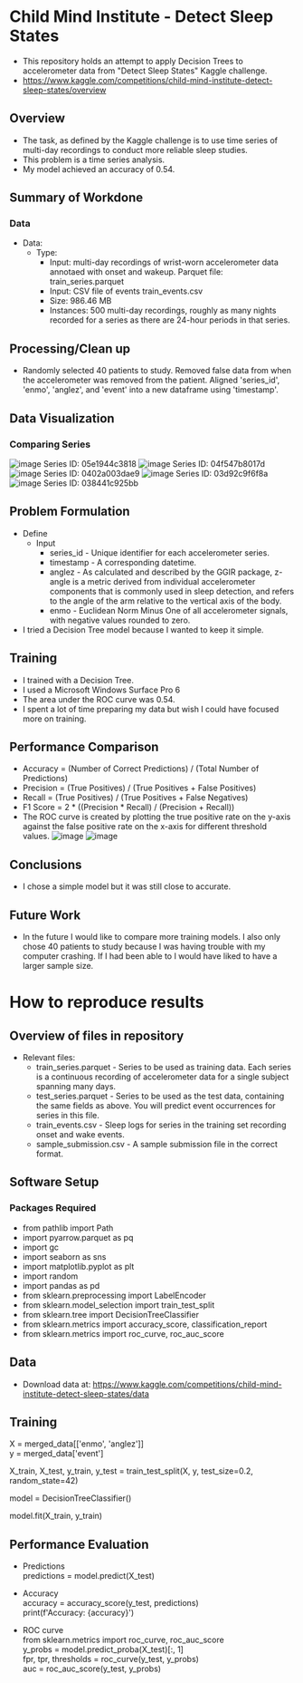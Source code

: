 # Child Mind Institute - Detect Sleep States
* This repository holds an attempt to apply Decision Trees to accelerometer data from "Detect Sleep States" Kaggle challenge.
* https://www.kaggle.com/competitions/child-mind-institute-detect-sleep-states/overview
## Overview
* The task, as defined by the Kaggle challenge is to use time series of multi-day recordings to conduct more reliable sleep studies.
* This problem is a time series analysis.
* My model achieved an accuracy of 0.54. 
## Summary of Workdone
### Data
* Data:
  * Type:
    * Input: multi-day recordings of wrist-worn accelerometer data annotaed with onset and wakeup. Parquet file: train_series.parquet
    * Input: CSV file of events train_events.csv
    * Size: 986.46 MB
    * Instances: 500 multi-day recordings, roughly as many nights recorded for a series as there are 24-hour periods in that series.
## Processing/Clean up
* Randomly selected 40 patients to study. Removed false data from when the accelerometer was removed from the patient. Aligned 'series_id', 'enmo', 'anglez', and 'event' into a new dataframe using 'timestamp'.
## Data Visualization
### Comparing Series
![image](https://github.com/alexmach7/DATA3402/assets/113038988/483fb552-38e0-432c-a972-929d5b88ff05)
Series ID: 05e1944c3818
![image](https://github.com/alexmach7/DATA3402/assets/113038988/43ecb644-178d-4b0e-afe6-254998c72f8b)
Series ID: 04f547b8017d
![image](https://github.com/alexmach7/DATA3402/assets/113038988/321200f1-db25-4357-834b-721915b9e7a2)
Series ID: 0402a003dae9
![image](https://github.com/alexmach7/DATA3402/assets/113038988/ae3301d9-796e-401b-8a2d-4dbb592b24ae)
Series ID: 03d92c9f6f8a
![image](https://github.com/alexmach7/DATA3402/assets/113038988/fba222a4-6e5d-4bf4-b19c-97efb48c880e)
Series ID: 038441c925bb
## Problem Formulation
* Define
  * Input
    * series_id - Unique identifier for each accelerometer series.
    * timestamp - A corresponding datetime.
    * anglez - As calculated and described by the GGIR package, z-angle is a metric derived from individual accelerometer components that is commonly used in sleep detection, and refers to the angle of the arm relative to the vertical axis of the body.
    * enmo - Euclidean Norm Minus One of all accelerometer signals, with negative values rounded to zero.
* I tried a Decision Tree model because I wanted to keep it simple.

## Training
* I trained with a Decision Tree.
* I used a Microsoft Windows Surface Pro 6
* The area under the ROC curve was 0.54.
* I spent a lot of time preparing my data but wish I could have focused more on training.

## Performance Comparison
* Accuracy = (Number of Correct Predictions) / (Total Number of Predictions)
* Precision = (True Positives) / (True Positives + False Positives)
* Recall = (True Positives) / (True Positives + False Negatives)
* F1 Score = 2 * ((Precision * Recall) / (Precision + Recall))
* The ROC curve is created by plotting the true positive rate on the y-axis against the false positive rate on the x-axis for different threshold values.
![image](https://github.com/alexmach7/DATA3402/assets/113038988/db5fcf8f-dff9-4753-8ce3-57cb3b39b17b)
![image](https://github.com/alexmach7/DATA3402/assets/113038988/045b44c6-868c-45f9-a131-a9603f262e33)


## Conclusions
* I chose a simple model but it was still close to accurate.

## Future Work
* In the future I would like to compare more training models. I also only chose 40 patients to study because I was having trouble with my computer crashing. If I had been able to I would have liked to have a larger sample size. 

# How to reproduce results
## Overview of files in repository
 * Relevant files:
     * train_series.parquet - Series to be used as training data. Each series is a continuous recording of accelerometer data for a single subject spanning many days.
     * test_series.parquet - Series to be used as the test data, containing the same fields as above. You will predict event occurrences for series in this file.
     * train_events.csv - Sleep logs for series in the training set recording onset and wake events.
     * sample_submission.csv - A sample submission file in the correct format.
## Software Setup
### Packages Required
* from pathlib import Path
* import pyarrow.parquet as pq
* import gc
* import seaborn as sns
* import matplotlib.pyplot as plt
* import random
* import pandas as pd
* from sklearn.preprocessing import LabelEncoder
* from sklearn.model_selection import train_test_split
* from sklearn.tree import DecisionTreeClassifier
* from sklearn.metrics import accuracy_score, classification_report
* from sklearn.metrics import roc_curve, roc_auc_score
## Data
* Download data at: https://www.kaggle.com/competitions/child-mind-institute-detect-sleep-states/data
## Training
X = merged_data[['enmo', 'anglez']]  
y = merged_data['event']

X_train, X_test, y_train, y_test = train_test_split(X, y, test_size=0.2, random_state=42)

model = DecisionTreeClassifier()

model.fit(X_train, y_train)
## Performance Evaluation
* Predictions  
predictions = model.predict(X_test)
  
* Accuracy  
accuracy = accuracy_score(y_test, predictions)  
print(f'Accuracy: {accuracy}')

* ROC curve  
from sklearn.metrics import roc_curve, roc_auc_score  
y_probs = model.predict_proba(X_test)[:, 1]  
fpr, tpr, thresholds = roc_curve(y_test, y_probs)  
auc = roc_auc_score(y_test, y_probs)

